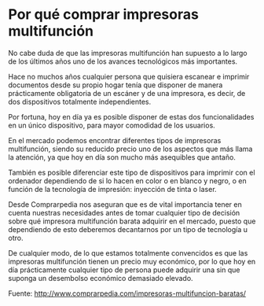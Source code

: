 # Por qué comprar impresoras multifunción

No cabe duda de que las impresoras multifunción han supuesto a lo largo de los últimos años uno de los avances tecnológicos más importantes.

Hace no muchos años cualquier persona que quisiera escanear e imprimir documentos desde su propio hogar tenía que disponer de manera prácticamente obligatoria de un escáner y de una impresora, es decir, de dos dispositivos totalmente independientes.

Por fortuna, hoy en día ya es posible disponer de estas dos funcionalidades en un único dispositivo, para mayor comodidad de los usuarios.

En el mercado podemos encontrar diferentes tipos de impresoras multifunción, siendo su reducido precio uno de los aspectos que más llama la atención, ya que hoy en día son mucho más asequibles que antaño.

También es posible diferenciar este tipo de dispositivos para imprimir con el ordenador dependiendo de si lo hacen en color o en blanco y negro, o en función de la tecnología de impresión: inyección de tinta o laser.

Desde Comprarpedia nos aseguran que es de vital importancia tener en cuenta nuestras necesidades antes de tomar cualquier tipo de decisión sobre qué impresora multifunción barata adquirir en el mercado, puesto que dependiendo de esto deberemos decantarnos por un tipo de tecnología u otro.

De cualquier modo, de lo que estamos totalmente convencidos es que las impresoras multifunción tienen un precio muy económico, por lo que hoy en día prácticamente cualquier tipo de persona puede adquirir una sin que suponga un desembolso económico demasiado elevado.


Fuente: http://www.comprarpedia.com/impresoras-multifuncion-baratas/
